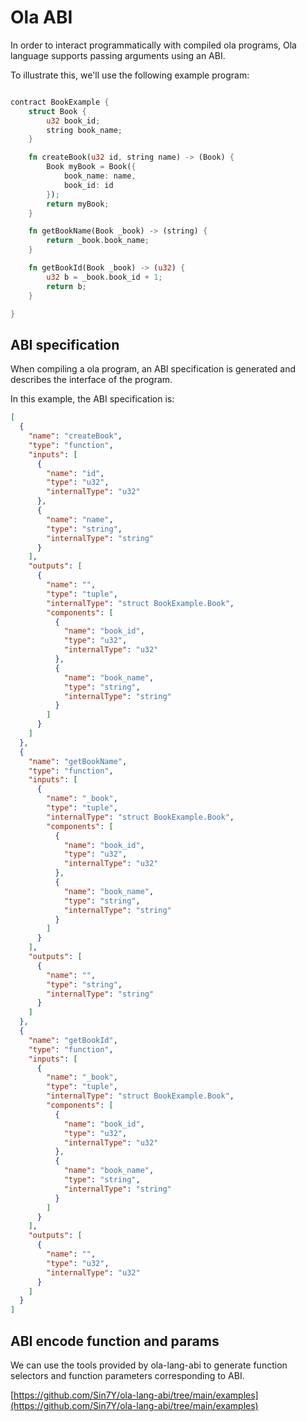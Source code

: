 # Ola ABI

In order to interact programmatically with compiled ola programs, Ola language supports passing arguments using an ABI.

To illustrate this, we'll use the following example program:

```rust

contract BookExample {
    struct Book {
        u32 book_id;
        string book_name;
    }

    fn createBook(u32 id, string name) -> (Book) {
        Book myBook = Book({
            book_name: name,
            book_id: id
        });
        return myBook;
    }

    fn getBookName(Book _book) -> (string) {
        return _book.book_name;
    }

    fn getBookId(Book _book) -> (u32) {
        u32 b = _book.book_id + 1;
        return b;
    }

}
```

## ABI specification

When compiling a ola program, an ABI specification is generated and describes the interface of the program.

In this example, the ABI specification is:

```json
[
  {
    "name": "createBook",
    "type": "function",
    "inputs": [
      {
        "name": "id",
        "type": "u32",
        "internalType": "u32"
      },
      {
        "name": "name",
        "type": "string",
        "internalType": "string"
      }
    ],
    "outputs": [
      {
        "name": "",
        "type": "tuple",
        "internalType": "struct BookExample.Book",
        "components": [
          {
            "name": "book_id",
            "type": "u32",
            "internalType": "u32"
          },
          {
            "name": "book_name",
            "type": "string",
            "internalType": "string"
          }
        ]
      }
    ]
  },
  {
    "name": "getBookName",
    "type": "function",
    "inputs": [
      {
        "name": "_book",
        "type": "tuple",
        "internalType": "struct BookExample.Book",
        "components": [
          {
            "name": "book_id",
            "type": "u32",
            "internalType": "u32"
          },
          {
            "name": "book_name",
            "type": "string",
            "internalType": "string"
          }
        ]
      }
    ],
    "outputs": [
      {
        "name": "",
        "type": "string",
        "internalType": "string"
      }
    ]
  },
  {
    "name": "getBookId",
    "type": "function",
    "inputs": [
      {
        "name": "_book",
        "type": "tuple",
        "internalType": "struct BookExample.Book",
        "components": [
          {
            "name": "book_id",
            "type": "u32",
            "internalType": "u32"
          },
          {
            "name": "book_name",
            "type": "string",
            "internalType": "string"
          }
        ]
      }
    ],
    "outputs": [
      {
        "name": "",
        "type": "u32",
        "internalType": "u32"
      }
    ]
  }
]
```

## ABI encode function and params

We can use the tools provided by ola-lang-abi to generate function selectors and function parameters corresponding to ABI.

[https://github.com/Sin7Y/ola-lang-abi/tree/main/examples](https://github.com/Sin7Y/ola-lang-abi/tree/main/examples)
